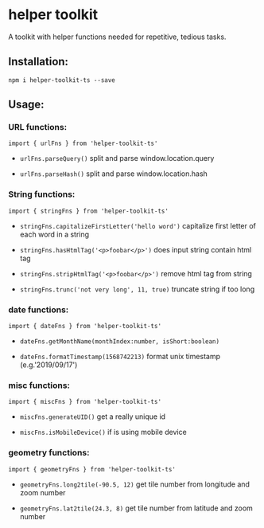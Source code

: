# helper toolkit
A toolkit with helper functions needed for repetitive, tedious tasks.

## Installation:
```
npm i helper-toolkit-ts --save
```

## Usage:

### URL functions:
```
import { urlFns } from 'helper-toolkit-ts'
```

- `urlFns.parseQuery()` split and parse window.location.query

- `urlFns.parseHash()` split and parse window.location.hash


### String functions:
```
import { stringFns } from 'helper-toolkit-ts'
```

- `stringFns.capitalizeFirstLetter('hello word')` capitalize first letter of each word in a string

- `stringFns.hasHtmlTag('<p>foobar</p>')` does input string contain html tag

- `stringFns.stripHtmlTag('<p>foobar</p>')` remove html tag from string

- `stringFns.trunc('not very long', 11, true)` truncate string if too long

### date functions:

```
import { dateFns } from 'helper-toolkit-ts'
```

- `dateFns.getMonthName(monthIndex:number, isShort:boolean)`

- `dateFns.formatTimestamp(1568742213)` format unix timestamp (e.g.'2019/09/17')

### misc functions:

```
import { miscFns } from 'helper-toolkit-ts'
```

- `miscFns.generateUID()` get a really unique id

- `miscFns.isMobileDevice()` if is using mobile device

### geometry functions:
```
import { geometryFns } from 'helper-toolkit-ts'
```

- `geometryFns.long2tile(-90.5, 12)` get tile number from longitude and zoom number

- `geometryFns.lat2tile(24.3, 8)` get tile number from latitude and zoom number